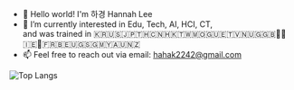 - 👋 Hello world! I'm 하경 Hannah Lee
- 🌱 I’m currently interested in Edu, Tech, AI, HCI, CT,   
   and was trained in 🇰🇷🇺🇸🇯🇵🇹🇭🇨🇳🇭🇰🇹🇼🇲🇴🇬🇺🇪🇹🇻🇳🇺🇬🇬🇧🏴󠁧󠁢󠁷󠁬󠁳󠁿🏴󠁧󠁢󠁥󠁮󠁧󠁿🇮🇪🏴󠁧󠁢󠁳󠁣󠁴󠁿🇫🇷🇧🇪🇺🇬🇸🇬🇲🇾🇦🇺🇳🇿
- 📫 Feel free to reach out via email: hahak2242@gmail.com   


![Top Langs](https://github-readme-stats.vercel.app/api/top-langs/?username=HakeoungLee&layout=compact)
